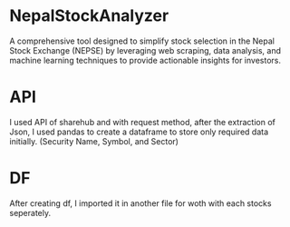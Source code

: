 # NepalStockAnalyzer
A comprehensive tool designed to simplify stock selection in the Nepal Stock Exchange (NEPSE) by leveraging web scraping, data analysis, and machine learning techniques to provide actionable insights for investors.

# API
I used API of sharehub and with request method, after the extraction of Json, I used pandas to create a dataframe to store only required data initially. (Security Name, Symbol, and Sector)

# DF

After creating df, I imported it in another file for woth with each stocks seperately. 